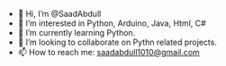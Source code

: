 - 👋 Hi, I’m @SaadAbdull
- 👀 I’m interested in Python, Arduino, Java, Html, C#
- 🌱 I’m currently learning Python.
- 💞️ I’m looking to collaborate on Pythn related projects.
- 📫 How to reach me: saadabdull1010@gmail.com

<!---
SaadAbdull/SaadAbdull is a ✨ special ✨ repository because its `README.md` (this file) appears on your GitHub profile.
You can click the Preview link to take a look at your changes.
--->
